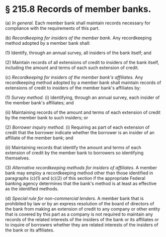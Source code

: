 # § 215.8   Records of member banks.

(a) *In general.* Each member bank shall maintain records necessary for compliance with the requirements of this part. 


(b) *Recordkeeping for insiders of the member bank.* Any recordkeeping method adopted by a member bank shall: 


(1) Identify, through an annual survey, all insiders of the bank itself; and 


(2) Maintain records of all extensions of credit to insiders of the bank itself, including the amount and terms of each such extension of credit. 


(c) *Recordkeeping for insiders of the member bank's affiliates.* Any recordkeeping method adopted by a member bank shall maintain records of extensions of credit to insiders of the member bank's affiliates by: 


(1) *Survey method.* (i) Identifying, through an annual survey, each insider of the member bank's affiliates; and 


(ii) Maintaining records of the amount and terms of each extension of credit by the member bank to such insiders; or 


(2) *Borrower inquiry method.* (i) Requiring as part of each extension of credit that the borrower indicate whether the borrower is an insider of an affiliate of the member bank; and 


(ii) Maintaining records that identify the amount and terms of each extension of credit by the member bank to borrowers so identifying themselves. 


(3) *Alternative recordkeeping methods for insiders of affiliates.* A member bank may employ a recordkeeping method other than those identified in paragraphs (c)(1) and (c)(2) of this section if the appropriate Federal banking agency determines that the bank's method is at least as effective as the identified methods. 


(d) *Special rule for non-commercial lenders.* A member bank that is prohibited by law or by an express resolution of the board of directors of the bank from making an extension of credit to any company or other entity that is covered by this part as a company is not required to maintain any records of the related interests of the insiders of the bank or its affiliates or to inquire of borrowers whether they are related interests of the insiders of the bank or its affiliates. 




